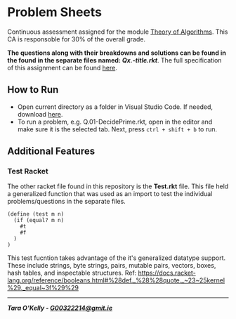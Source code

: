 # Problem Sheets

Continuous assessment assigned for the module [Theory of Algorithms](https://github.com/theory-of-algorithms/). This CA is responsoble for 30% of the overall grade.

**The questions along with their breakdowns and solutions can be found in the found in the separate files named: _Qx.-title.rkt_**. The full specification of this assignment can be found [here](https://github.com/taraokelly/Theory-Of-Computation/blob/master/CA/problems.pdf).

## How to Run

+ Open current directory as a folder in Visual Studio Code. If needed, download [here](https://code.visualstudio.com/download).
+ To run a problem, e.g. Q.01-DecidePrime.rkt, open in the editor and make sure it is the selected tab. Next, press ```ctrl + shift + b``` to run.

## Additional Features

### Test Racket

The other racket file found in this repository is the **Test.rkt** file. This file held a generalized function that was used as an import to test the individual problems/questions in the separate files.

```racket
(define (test m n)
  (if (equal? m n)
    #t
    #f
  )
)
```

This test fucntion takes advantage of the it's generalized datatype support. These include strings, byte strings, pairs, mutable pairs, vectors, boxes, hash tables, and inspectable structures. Ref: https://docs.racket-lang.org/reference/booleans.html#%28def._%28%28quote._~23~25kernel%29._equal~3f%29%29

-----

__*Tara O'Kelly - G00322214@gmit.ie*__

